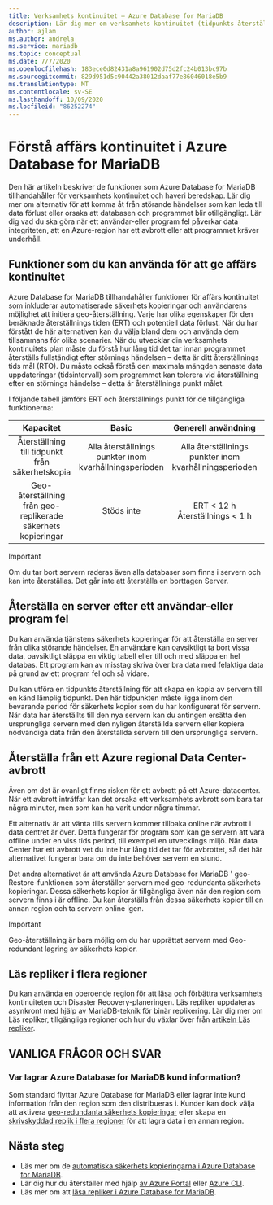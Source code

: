 ```yaml
---
title: Verksamhets kontinuitet – Azure Database for MariaDB
description: Lär dig mer om verksamhets kontinuitet (tidpunkts återställning, avbrott i Data Center, geo-återställning) när du använder Azure Database for MariaDB-tjänsten.
author: ajlam
ms.author: andrela
ms.service: mariadb
ms.topic: conceptual
ms.date: 7/7/2020
ms.openlocfilehash: 183ece0d82431a8a961902d75d2fc24b013bc97b
ms.sourcegitcommit: 829d951d5c90442a38012daaf77e86046018e5b9
ms.translationtype: MT
ms.contentlocale: sv-SE
ms.lasthandoff: 10/09/2020
ms.locfileid: "86252274"
---
```

# <a name="understand-business-continuity-in-azure-database-for-mariadb"></a>Förstå affärs kontinuitet i Azure Database for MariaDB

Den här artikeln beskriver de funktioner som Azure Database for MariaDB tillhandahåller för verksamhets kontinuitet och haveri beredskap. Lär dig mer om alternativ för att komma åt från störande händelser som kan leda till data förlust eller orsaka att databasen och programmet blir otillgängligt. Lär dig vad du ska göra när ett användar-eller program fel påverkar data integriteten, att en Azure-region har ett avbrott eller att programmet kräver underhåll.

## <a name="features-that-you-can-use-to-provide-business-continuity"></a>Funktioner som du kan använda för att ge affärs kontinuitet

Azure Database for MariaDB tillhandahåller funktioner för affärs kontinuitet som inkluderar automatiserade säkerhets kopieringar och användarens möjlighet att initiera geo-återställning. Varje har olika egenskaper för den beräknade återställnings tiden (ERT) och potentiell data förlust. När du har förstått de här alternativen kan du välja bland dem och använda dem tillsammans för olika scenarier. När du utvecklar din verksamhets kontinuitets plan måste du förstå hur lång tid det tar innan programmet återställs fullständigt efter störnings händelsen – detta är ditt återställnings tids mål (RTO). Du måste också förstå den maximala mängden senaste data uppdateringar (tidsintervall) som programmet kan tolerera vid återställning efter en störnings händelse – detta är återställnings punkt målet.

I följande tabell jämförs ERT och återställnings punkt för de tillgängliga funktionerna:

| **Kapacitet** | **Basic** | **Generell användning** | **Minnesoptimerad** |
| :------------: | :-------: | :-----------------: | :------------------: |
| Återställning till tidpunkt från säkerhetskopia | Alla återställnings punkter inom kvarhållningsperioden | Alla återställnings punkter inom kvarhållningsperioden | Alla återställnings punkter inom kvarhållningsperioden |
| Geo-återställning från geo-replikerade säkerhets kopieringar | Stöds inte | ERT < 12 h<br/>Återställnings < 1 h | ERT < 12 h<br/>Återställnings < 1 h |

> [!IMPORTANT]
> Om du tar bort servern raderas även alla databaser som finns i servern och kan inte återställas. Det går inte att återställa en borttagen Server.

## <a name="recover-a-server-after-a-user-or-application-error"></a>Återställa en server efter ett användar-eller program fel

Du kan använda tjänstens säkerhets kopieringar för att återställa en server från olika störande händelser. En användare kan oavsiktligt ta bort vissa data, oavsiktligt släppa en viktig tabell eller till och med släppa en hel databas. Ett program kan av misstag skriva över bra data med felaktiga data på grund av ett program fel och så vidare.

Du kan utföra en tidpunkts återställning för att skapa en kopia av servern till en känd lämplig tidpunkt. Den här tidpunkten måste ligga inom den bevarande period för säkerhets kopior som du har konfigurerat för servern. När data har återställts till den nya servern kan du antingen ersätta den ursprungliga servern med den nyligen återställda servern eller kopiera nödvändiga data från den återställda servern till den ursprungliga servern.

## <a name="recover-from-an-azure-regional-data-center-outage"></a>Återställa från ett Azure regional Data Center-avbrott

Även om det är ovanligt finns risken för ett avbrott på ett Azure-datacenter. När ett avbrott inträffar kan det orsaka ett verksamhets avbrott som bara tar några minuter, men som kan ha varit under några timmar.

Ett alternativ är att vänta tills servern kommer tillbaka online när avbrott i data centret är över. Detta fungerar för program som kan ge servern att vara offline under en viss tids period, till exempel en utvecklings miljö. När data Center har ett avbrott vet du inte hur lång tid det tar för avbrottet, så det här alternativet fungerar bara om du inte behöver servern en stund.

Det andra alternativet är att använda Azure Database for MariaDB ' geo-Restore-funktionen som återställer servern med geo-redundanta säkerhets kopieringar. Dessa säkerhets kopior är tillgängliga även när den region som servern finns i är offline. Du kan återställa från dessa säkerhets kopior till en annan region och ta servern online igen.

> [!IMPORTANT]
> Geo-återställning är bara möjlig om du har upprättat servern med Geo-redundant lagring av säkerhets kopior.

## <a name="cross-region-read-replicas"></a>Läs repliker i flera regioner

Du kan använda en oberoende region för att läsa och förbättra verksamhets kontinuiteten och Disaster Recovery-planeringen. Läs repliker uppdateras asynkront med hjälp av MariaDB-teknik för binär replikering. Lär dig mer om Läs repliker, tillgängliga regioner och hur du växlar över från [artikeln Läs repliker](concepts-read-replicas.md). 

## <a name="faq"></a>VANLIGA FRÅGOR OCH SVAR
### <a name="where-does-azure-database-for-mariadb-store-customer-data"></a>Var lagrar Azure Database for MariaDB kund information?
Som standard flyttar Azure Database for MariaDB eller lagrar inte kund information från den region som den distribueras i. Kunder kan dock välja att aktivera [geo-redundanta säkerhets kopieringar](concepts-backup.md#backup-redundancy-options) eller skapa en [skrivskyddad replik i flera regioner](concepts-read-replicas.md#cross-region-replication) för att lagra data i en annan region.

## <a name="next-steps"></a>Nästa steg

- Läs mer om de [automatiska säkerhets kopieringarna i Azure Database for MariaDB](concepts-backup.md).
- Lär dig hur du återställer med hjälp [av Azure Portal](howto-restore-server-portal.md) eller [Azure CLI](howto-restore-server-cli.md).
- Läs mer om att [läsa repliker i Azure Database for MariaDB](concepts-read-replicas.md).